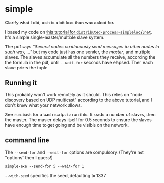 # simple

Clarify what I did, as it is a bit less than was asked for.

I based my code on [this tutorial for `distributed-process-simplelocalnet`](http://hackage.haskell.org/package/distributed-process-simplelocalnet-0.2.0.9/docs/Control-Distributed-Process-Backend-SimpleLocalnet.html). It's a simple single-master/multiple slave system.
 
The pdf says *"Several nodes continuously send messages to other nodes in such way, ..."* but my code just has one sender, the *master*, and multiple slaves.
The slaves accumulate all the numbers they receive, according the the formula in the pdf, until `--wait-for` seconds have elapsed.  Then each slave prints the tuple.

## Running it

This probably won't work remotely as it should.
This relies on "node discovery based on UDP multicast" according to the above tutorial, and I don't know what your network allows.

See `run.bash` for a bash script to run this. It loads a number of slaves, then the master. The master delays itself for 0.5 seconds to ensure the slaves have enough time to get going and be visible on the network.

## command line

The `--send-for` and `--wait-for` options are compulsory. (They're not "options" then I guess!)

    simple-exe --send-for 5 --wait-for 1

`--with-seed` specifies the seed, defaulting to 1337
